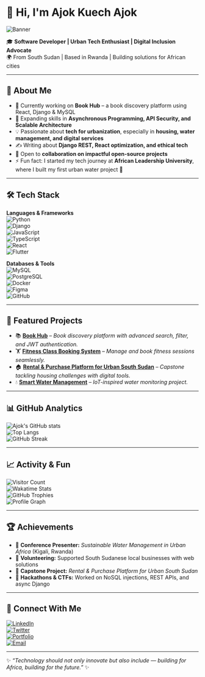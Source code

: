 # 👋 Hi, I'm Ajok Kuech Ajok  

![Banner](https://i.imgur.com/8MupZHY.png) <!-- replace with your own banner -->

🎓 **Software Developer | Urban Tech Enthusiast | Digital Inclusion Advocate**  
🌍 From South Sudan | Based in Rwanda | Building solutions for African cities  

---

## 💫 About Me  
- 🔭 Currently working on **Book Hub** – a book discovery platform using React, Django & MySQL  
- 🌱 Expanding skills in **Asynchronous Programming, API Security, and Scalable Architecture**  
- 💡 Passionate about **tech for urbanization**, especially in **housing, water management, and digital services**  
- ✍️ Writing about **Django REST, React optimization, and ethical tech**  
- 🤝 Open to **collaboration on impactful open-source projects**  
- ⚡ Fun fact: I started my tech journey at **African Leadership University**, where I built my first urban water project 🚰  

---

## 🛠️ Tech Stack  

**Languages & Frameworks**  
![Python](https://img.shields.io/badge/Python-3776AB?logo=python&logoColor=white)  
![Django](https://img.shields.io/badge/Django-092E20?logo=django&logoColor=white)  
![JavaScript](https://img.shields.io/badge/JavaScript-F7DF1E?logo=javascript&logoColor=black)  
![TypeScript](https://img.shields.io/badge/TypeScript-3178C6?logo=typescript&logoColor=white)  
![React](https://img.shields.io/badge/React-61DAFB?logo=react&logoColor=black)  
![Flutter](https://img.shields.io/badge/Flutter-02569B?logo=flutter&logoColor=white)  

**Databases & Tools**  
![MySQL](https://img.shields.io/badge/MySQL-4479A1?logo=mysql&logoColor=white)  
![PostgreSQL](https://img.shields.io/badge/PostgreSQL-4169E1?logo=postgresql&logoColor=white)  
![Docker](https://img.shields.io/badge/Docker-2496ED?logo=docker&logoColor=white)  
![Figma](https://img.shields.io/badge/Figma-F24E1E?logo=figma&logoColor=white)  
![GitHub](https://img.shields.io/badge/GitHub-181717?logo=github&logoColor=white)  

---

## 🚀 Featured Projects  

- 📚 **[Book Hub](https://github.com/your-username/book-hub)** – *Book discovery platform with advanced search, filter, and JWT authentication.*  
- 🏋️ **[Fitness Class Booking System](https://github.com/your-username/fitness-booking)** – *Manage and book fitness sessions seamlessly.*  
- 🏠 **[Rental & Purchase Platform for Urban South Sudan](https://github.com/your-username/rental-platform)** – *Capstone tackling housing challenges with digital tools.*  
- 💧 **[Smart Water Management](https://github.com/your-username/smart-water-management)** – *IoT-inspired water monitoring project.*  

---

## 📊 GitHub Analytics  

![Ajok's GitHub stats](https://github-readme-stats.vercel.app/api?username=your-username&show_icons=true&theme=radical)  
![Top Langs](https://github-readme-stats.vercel.app/api/top-langs/?username=your-username&layout=compact&theme=radical)  
![GitHub Streak](https://github-readme-streak-stats.herokuapp.com/?user=your-username&theme=radical)  

---

## 📈 Activity & Fun  

![Visitor Count](https://komarev.com/ghpvc/?username=your-username&label=Visitors&color=0e75b6&style=flat)  
![Wakatime Stats](https://github-readme-stats.vercel.app/api/wakatime?username=your-wakatime-username&theme=radical)  
![GitHub Trophies](https://github-profile-trophy.vercel.app/?username=your-username&theme=radical&no-frame=true&margin-w=10)  
![Profile Graph](https://github-readme-activity-graph.vercel.app/graph?username=your-username&theme=react-dark)  

---

## 🏆 Achievements  

- 🌟 **Conference Presenter:** *Sustainable Water Management in Urban Africa* (Kigali, Rwanda)  
- 🌟 **Volunteering:** Supported South Sudanese local businesses with web solutions  
- 🌟 **Capstone Project:** *Rental & Purchase Platform for Urban South Sudan*  
- 🌟 **Hackathons & CTFs:** Worked on NoSQL injections, REST APIs, and async Django  

---

## 🤝 Connect With Me  

[![LinkedIn](https://img.shields.io/badge/LinkedIn-blue?logo=linkedin&logoColor=white)](https://linkedin.com/in/your-profile)  
[![Twitter](https://img.shields.io/badge/Twitter-%231DA1F2.svg?logo=Twitter&logoColor=white)](https://twitter.com/your-handle)  
[![Portfolio](https://img.shields.io/badge/Portfolio-000000?logo=vercel&logoColor=white)](https://your-portfolio.com)  
[![Email](https://img.shields.io/badge/Email-D14836?logo=gmail&logoColor=white)](mailto:your.email@example.com)  

---

✨ *“Technology should not only innovate but also include — building for Africa, building for the future.”* ✨  
